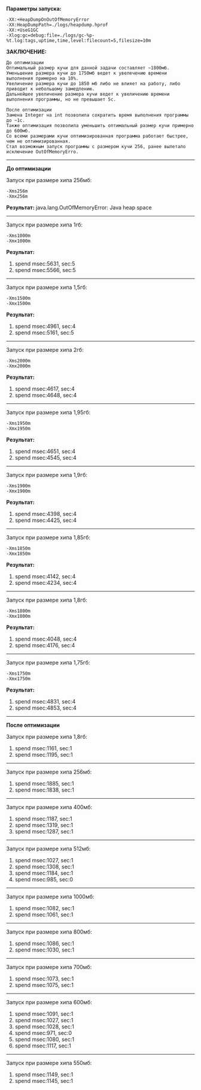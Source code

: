 **Параметры запуска:**
```
-XX:+HeapDumpOnOutOfMemoryError
-XX:HeapDumpPath=./logs/heapdump.hprof
-XX:+UseG1GC
-Xlog:gc=debug:file=./logs/gc-%p-%t.log:tags,uptime,time,level:filecount=5,filesize=10m
```

**ЗАКЛЮЧЕНИЕ:**
```
До оптимизации
Оптимальный размер кучи для данной задачи составляет ~1800мб. 
Уменьшение размера кучи до 1750мб ведет к увелечению времени выполнения примерно на 10%.
Увеличение размера кучи до 1850 мб либо не влияет на работу, либо приводит к небольшому замедлению.
Дальнейшее увеличение размера кучи ведет к увеличению времени выполнения программы, но не превышает 5с.

После оптимизации
Замена Integer на int позволила сократить время выполнения программы до ~1с.
Также оптимизация позволила уменьшить оптимальный размер кучи примерно до 600мб.
Со всеми размерами кучи оптимизированная программа работает быстрее, чем не оптимизированная.
Стал возможным запуск программы с размером кучи 256, ранее вылетало исключение OutOfMemoryErro.
```


___
**До оптимизации**

Запуск при размере хипа 256мб:
```
-Xms256m
-Xmx256m
```
**Результат:** java.lang.OutOfMemoryError: Java heap space
___
Запуск при размере хипа 1гб:
```
-Xms1000m 
-Xmx1000m
```
**Результат:**
1) spend msec:5631, sec:5
2) spend msec:5566, sec:5
___
Запуск при размере хипа 1,5гб:
```
-Xms1500m 
-Xmx1500m
```
**Результат:**
1) spend msec:4961, sec:4
2) spend msec:5161, sec:5
___
Запуск при размере хипа 2гб:
```
-Xms2000m 
-Xmx2000m
```
**Результат:**
1) spend msec:4617, sec:4
2) spend msec:4648, sec:4
___
Запуск при размере хипа 1,95гб:
```
-Xms1950m 
-Xmx1950m
```
**Результат:**
1) spend msec:4651, sec:4
2) spend msec:4545, sec:4
___
Запуск при размере хипа 1,9гб:
```
-Xms1900m 
-Xmx1900m
```
**Результат:**
1) spend msec:4398, sec:4
2) spend msec:4425, sec:4
___
Запуск при размере хипа 1,85гб:
```
-Xms1850m 
-Xmx1850m
```
**Результат:**
1) spend msec:4142, sec:4
2) spend msec:4234, sec:4
___
Запуск при размере хипа 1,8гб:
```
-Xms1800m 
-Xmx1800m
```
**Результат:**
1) spend msec:4048, sec:4
2) spend msec:4176, sec:4
___
Запуск при размере хипа 1,75гб:
```
-Xms1750m 
-Xmx1750m
```
**Результат:**
1) spend msec:4831, sec:4
2) spend msec:4853, sec:4
___
**После оптимизации**

Запуск при размере хипа 1,8гб:
1) spend msec:1161, sec:1
2) spend msec:1195, sec:1
___
Запуск при размере хипа 256мб:
1) spend msec:1885, sec:1
2) spend msec:1838, sec:1
___
Запуск при размере хипа 400мб:
1) spend msec:1187, sec:1
2) spend msec:1319, sec:1
3) spend msec:1287, sec:1
___
Запуск при размере хипа 512мб:
1) spend msec:1027, sec:1
2) spend msec:1308, sec:1
3) spend msec:1184, sec:1
4) spend msec:985, sec:0
___
Запуск при размере хипа 1000мб:
1) spend msec:1082, sec:1
2) spend msec:1061, sec:1
___
Запуск при размере хипа 800мб:
1) spend msec:1086, sec:1
2) spend msec:1030, sec:1
___
Запуск при размере хипа 700мб:
1) spend msec:1073, sec:1
2) spend msec:1075, sec:1
___
Запуск при размере хипа 600мб:
1) spend msec:1091, sec:1
2) spend msec:1027, sec:1
3) spend msec:1028, sec:1
4) spend msec:971, sec:0
5) spend msec:1080, sec:1
6) spend msec:1117, sec:1
___
Запуск при размере хипа 550мб:
1) spend msec:1149, sec:1
2) spend msec:1145, sec:1
